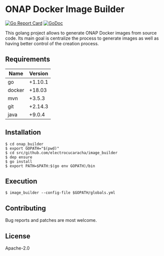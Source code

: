 # ONAP Docker Image Builder

[![Go Report Card](https://goreportcard.com/badge/github.com/electrocucaracha/onap_builder
)](https://goreportcard.com/report/github.com/electrocucaracha/onap_builder)
[![GoDoc](https://godoc.org/github.com/electrocucaracha/onap_builder?status.svg)](https://godoc.org/github.com/electrocucaracha/onap_builder)

This golang project allows to generate ONAP Docker images from source code. Its 
main goal is centralize the process to generate images as well as having better
control of the creation process.

## Requirements

| Name   | Version |
|--------|---------|
| go     | +1.10.1 |
| docker | +18.03  |
| mvn    | +3.5.3  |
| git    | +2.14.3 |
| java   | +9.0.4  |

## Installation

    $ cd onap_builder
    $ export GOPATH="$(pwd)"
    $ cd src/github.com/electrocucaracha/image_builder
    $ dep ensure
    $ go install
    $ export PATH=$PATH:$(go env GOPATH)/bin

## Execution

    $ image_builder --config-file $GOPATH/globals.yml

## Contributing

Bug reports and patches are most welcome.

## License

Apache-2.0
